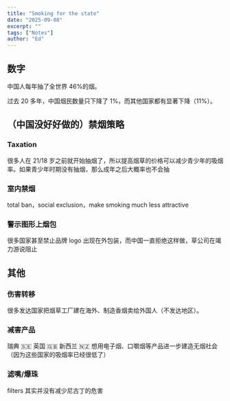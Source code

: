 ```yaml
---
title: "Smoking for the state"
date: "2025-09-08"
excerpt: ""
tags: ["Notes"]
author: "Ed"
---
```


## 数字

中国人每年抽了全世界 46%的烟。

过去 20 多年，中国烟民数量只下降了 1%，而其他国家都有显著下降（11%）。

## （中国没好好做的）禁烟策略

### Taxation

很多人在 21/18 岁之前就开始抽烟了，所以提高烟草的价格可以减少青少年的吸烟率。如果青少年时期没有抽烟，那么成年之后大概率也不会抽

### 室内禁烟

total ban，social exclusion，make smoking much less attractive

### 警示图形上烟包

很多国家甚至禁止品牌 logo 出现在外包装，而中国一直拒绝这样做，草公司在竭力游说阻止

## 其他

### 伤害转移

很多发达国家把烟草工厂建在海外、制造香烟卖给外国人（不发达地区）。

### 减害产品

瑞典 🇸🇪 英国 🇬🇧 新西兰 🇳🇿 想用电子烟、口嚼烟等产品进一步建造无烟社会（因为这些国家的吸烟率已经很低了）

### 滤嘴/爆珠

filters 其实并没有减少尼古丁的危害
